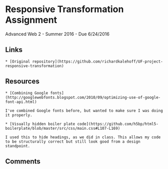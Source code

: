 # Responsive Transformation Assignment

Advanced Web 2 - Summer 2016 - Due 6/24/2016

## Links

    * [Original repository](https://github.com/richardkalehoff/UF-project-responsive-transformation)

## Resources

    * [Combining Google fonts](http://googlewebfonts.blogspot.com/2010/09/optimizing-use-of-google-font-api.html)

    I've combined Google fonts before, but wanted to make sure I was doing it properly.

    * [Visually hidden boiler plate code](https://github.com/h5bp/html5-boilerplate/blob/master/src/css/main.css#L107-L169)

    I used this to hide headings, as we did in class. This allows my code to be structurally correct but still look good from a design standpoint.

## Comments
